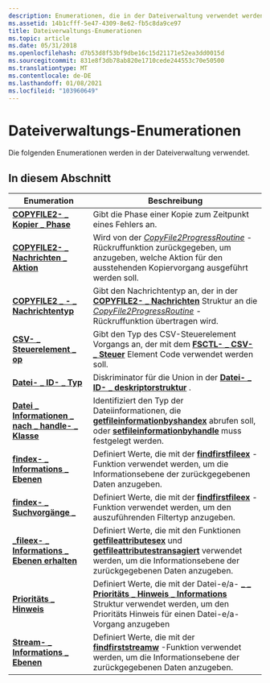 ```yaml
---
description: Enumerationen, die in der Dateiverwaltung verwendet werden.
ms.assetid: 14b1cfff-5e47-4309-8e62-fb5c8da9ce97
title: Dateiverwaltungs-Enumerationen
ms.topic: article
ms.date: 05/31/2018
ms.openlocfilehash: d7b53d8f53bf9dbe16c15d21171e52ea3dd0015d
ms.sourcegitcommit: 831e8f3db78ab820e1710cede244553c70e50500
ms.translationtype: MT
ms.contentlocale: de-DE
ms.lasthandoff: 01/08/2021
ms.locfileid: "103960649"
---
```

# <a name="file-management-enumerations"></a>Dateiverwaltungs-Enumerationen

Die folgenden Enumerationen werden in der Dateiverwaltung verwendet.

## <a name="in-this-section"></a>In diesem Abschnitt



| Enumeration                                                                   | Beschreibung                                                                                                                                                                                                                                 |
|-------------------------------------------------------------------------------|---------------------------------------------------------------------------------------------------------------------------------------------------------------------------------------------------------------------------------------------|
| [**COPYFILE2- \_ Kopier \_ Phase**](/windows/desktop/api/WinBase/ne-winbase-copyfile2_copy_phase)<br/>             | Gibt die Phase einer Kopie zum Zeitpunkt eines Fehlers an.<br/>                                                                                                                                                                           |
| [**COPYFILE2- \_ Nachrichten \_ Aktion**](/windows/desktop/api/WinBase/ne-winbase-copyfile2_message_action)<br/>     | Wird von der [*CopyFile2ProgressRoutine*](/windows/desktop/api/WinBase/nc-winbase-pcopyfile2_progress_routine) -Rückruffunktion zurückgegeben, um anzugeben, welche Aktion für den ausstehenden Kopiervorgang ausgeführt werden soll.<br/>                                                             |
| [**COPYFILE2 \_ - \_ Nachrichtentyp**](/windows/desktop/api/WinBase/ne-winbase-copyfile2_message_type)<br/>         | Gibt den Nachrichtentyp an, der in der [**COPYFILE2- \_ Nachrichten**](/windows/desktop/api/WinBase/ns-winbase-copyfile2_message) Struktur an die [*CopyFile2ProgressRoutine*](/windows/desktop/api/WinBase/nc-winbase-pcopyfile2_progress_routine) -Rückruffunktion übertragen wird.<br/>                                       |
| [**CSV- \_ Steuerelement \_ op**](/windows/desktop/api/WinIoCtl/ne-winioctl-csv_control_op)<br/>                         | Gibt den Typ des CSV-Steuerelement Vorgangs an, der mit dem [**FSCTL- \_ CSV- \_ Steuer**](/windows/win32/api/winioctl/ni-winioctl-fsctl_csv_control) Element Code verwendet werden soll.<br/>                                                                                                       |
| [**Datei- \_ ID- \_ Typ**](/windows/desktop/api/WinBase/ne-winbase-file_id_type)<br/>                             | Diskriminator für die Union in der [**Datei- \_ ID- \_ deskriptorstruktur**](/windows/desktop/api/WinBase/ns-winbase-file_id_descriptor) .<br/>                                                                                                                                 |
| [**Datei \_ Informationen \_ nach \_ handle- \_ Klasse**](/windows/win32/api/minwinbase/ne-minwinbase-file_info_by_handle_class)<br/> | Identifiziert den Typ der Dateiinformationen, die [**getfileinformationbyshandex**](/windows/desktop/api/WinBase/nf-winbase-getfileinformationbyhandleex) abrufen soll, oder [**setfileinformationbyhandle**](/windows/desktop/api/FileAPI/nf-fileapi-setfileinformationbyhandle) muss festgelegt werden.<br/>                |
| [**findex- \_ Informations \_ Ebenen**](/windows/win32/api/minwinbase/ne-minwinbase-findex_info_levels)<br/>             | Definiert Werte, die mit der [**findfirstfileex**](/windows/desktop/api/FileAPI/nf-fileapi-findfirstfileexa) -Funktion verwendet werden, um die Informationsebene der zurückgegebenen Daten anzugeben.<br/>                                                                                 |
| [**findex- \_ Suchvorgänge \_**](/windows/win32/api/minwinbase/ne-minwinbase-findex_search_ops)<br/>               | Definiert Werte, die mit der [**findfirstfileex**](/windows/desktop/api/FileAPI/nf-fileapi-findfirstfileexa) -Funktion verwendet werden, um den auszuführenden Filtertyp anzugeben.<br/>                                                                                           |
| [**\_fileex- \_ Informations \_ Ebenen erhalten**](/windows/win32/api/minwinbase/ne-minwinbase-get_fileex_info_levels)<br/>        | Definiert Werte, die mit den Funktionen [**getfileattributesex**](/windows/desktop/api/FileAPI/nf-fileapi-getfileattributesexa) und [**getfileattributestransagiert**](/windows/desktop/api/WinBase/nf-winbase-getfileattributestransacteda) verwendet werden, um die Informationsebene der zurückgegebenen Daten anzugeben.<br/> |
| [**Prioritäts \_ Hinweis**](/windows/desktop/api/WinBase/ne-winbase-priority_hint)<br/>                            | Definiert Werte, die mit der Datei-e/a- [**\_ \_ Prioritäts \_ Hinweis \_ Informations**](/windows/desktop/api/WinBase/ns-winbase-file_io_priority_hint_info) Struktur verwendet werden, um den Prioritäts Hinweis für einen Datei-e/a-Vorgang anzugeben<br/>                                                      |
| [**Stream- \_ Informations \_ Ebenen**](/windows/desktop/api/fileapi/ne-fileapi-stream_info_levels)<br/>                 | Definiert Werte, die mit der [**findfirststreamw**](/windows/desktop/api/fileapi/nf-fileapi-findfirststreamw) -Funktion verwendet werden, um die Informationsebene der zurückgegebenen Daten anzugeben.<br/>                                                                               |



 

 

